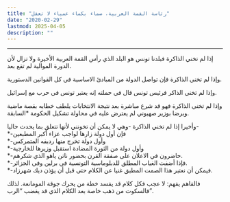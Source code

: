 ```yaml
---
title: "رئاسة القمة العربية، صماء بكماء عمياء لا تعقل"
date: "2020-02-29"
lastmod: 2025-04-05
description: ""
---
```

****

إذا لم تخني الذاكرة فبلدنا تونس هو البلد الذي رأس القمة العربية الأخيرة ولا تزال لأن الدورة الموالية لم تقع بعد.

وإذا لم تخني الذاكرة فإن تواصل الدولة من المبادئ الاساسية في كل القوانين الدستورية.

وإذا لم تخني الذاكر فرئيس تونس قال في حملته إنه يعتبر تونس في حرب مع إسرائيل.

وإذا لم تخني الذاكرة فهو قد شرع مباشرة بعد نتيجة الانتخابات يلطف خطابه بقصة ماضية وبرضا بوزير صهيوني لم يعترض عليه في محاولة تشكيل الحكومة \*السابقة.

وأخيرا إذا لم تخني الذاكرة -وهي لا يمكن أن تخونني لأنها تتعلق بما يحدث حاليا-  
\*-فإن أول دولة زارها لواجب عزاء أكبر المطبعين  
\*-وأول دولة تخرج منها رديفه المتمركس  
\*-وأول دولة من الثورة المضادة استقبل وزيرها للخارجية  
\*-حاضرون في الاعلان على صفقة القرن بحضور ناتن ياهو الذي شكرهم.  
\*-فإذا أضفت الغياب المطلق للدبلوماسية التونسية في برلين وفي الجزائر.  
\*-فيمكن أن نعتبر هذا الصمت المطبق غنيا عن الكلام حتى قبل أن يؤذن ديك شهرزاد.

فالفاهم يفهم: لا عجب فكل كلام قد يفسد خطة من يحرك جوقة المومانعة. لذلك فالسكوت من ذهب خاصة بعد الكلام الذي قد يغضب “الرب”.

###
